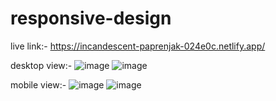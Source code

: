 # responsive-design

live link:- https://incandescent-paprenjak-024e0c.netlify.app/

desktop view:- 
![image](https://user-images.githubusercontent.com/112627630/220116626-1e32fb6f-8ce0-49b3-8f05-32a31ffef53a.png)
![image](https://user-images.githubusercontent.com/112627630/220116811-ae390866-aab1-4ee0-a3ff-891254e638de.png)

mobile view:- 
![image](https://user-images.githubusercontent.com/112627630/220116918-0fb6d4a8-f5dd-4821-83b1-85f2854bf054.png)
![image](https://user-images.githubusercontent.com/112627630/220116942-7c00e6c4-916b-4557-a94d-bfd9a766a5a4.png)
